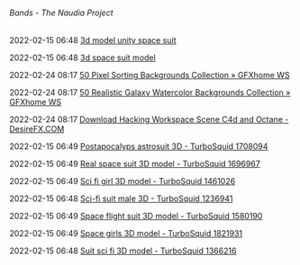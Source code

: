 ######  Bands - The Naudia Project

2022-02-15 06:48 [3d model unity space suit](https://www.turbosquid.com/3d-models/3d-model-unity-space-suit/1121012)

2022-02-15 06:48 [3d space suit model](https://www.turbosquid.com/3d-models/3d-space-suit-model/1127979)

2022-02-24 08:17 [50 Pixel Sorting Backgrounds Collection » GFXhome WS](https://gfxhome.ws/923014-50-pixel-sorting-backgrounds-collection.html)

2022-02-24 08:17 [50 Realistic Galaxy Watercolor Backgrounds Collection » GFXhome WS](https://gfxhome.ws/922997-50-realistic-galaxy-watercolor-backgrounds-collection.html)

2022-02-24 08:17 [Download Hacking Workspace Scene C4d and Octane - DesireFX.COM](https://www.desirefx.com/hacking-workspace-scene-c4d-and-octane)

2022-02-15 06:49 [Postapocalyps astrosuit 3D - TurboSquid 1708094](https://www.turbosquid.com/3d-models/postapocalyps-astrosuit-3d-1708094)

2022-02-15 06:49 [Real space suit 3D model - TurboSquid 1696967](https://www.turbosquid.com/3d-models/real-space-suit-3d-model-1696967)

2022-02-15 06:49 [Sci fi girl 3D model - TurboSquid 1461026](https://www.turbosquid.com/3d-models/sci-fi-girl-3d-model-1461026)

2022-02-15 06:48 [Sci-fi suit male 3D - TurboSquid 1236941](https://www.turbosquid.com/3d-models/sci-fi-suit-male-3d-1236941)

2022-02-15 06:49 [Space flight suit 3D model - TurboSquid 1580190](https://www.turbosquid.com/3d-models/space-flight-suit-3d-model-1580190)

2022-02-15 06:49 [Space girls 3D model - TurboSquid 1821931](https://www.turbosquid.com/3d-models/space-girls-3d-model-1821931)

2022-02-15 06:48 [Suit sci fi 3D model - TurboSquid 1366216](https://www.turbosquid.com/3d-models/suit-sci-fi-3d-model-1366216)



